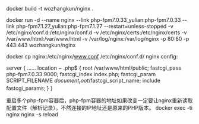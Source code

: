 docker build -t wozhangkun/nginx .

docker run -d --name nginx --link php-fpm7.0.33_yulian:php-fpm7.0.33 --link php-fpm7.1.27_yulian:php-fpm7.1.27 --restart=unless-stopped -v /etc/nginx/conf.d:/etc/nginx/conf.d -v /etc/nginx/certs:/etc/nginx/certs -v /var/www/html:/var/www/html -v /var/log/nginx:/var/log/nginx -p 80:80 -p 443:443 wozhangkun/nginx

docker cp nginx:/etc/nginx/www.conf /etc/nginx/conf.d/
nginx config:

server {
......
location ~ .php$ {
root /var/www/html/public;
fastcgi_pass php-fpm7.0.33:9000;
fastcgi_index index.php;
fastcgi_param SCRIPT_FILENAME $document_root/$fastcgi_script_name;
include fastcgi_params;
}
}

重启多个php-fpm容器后，php-fpm容器的地址如果改变一定要让nginx重新读取配置文件（解析记录）。不然连接的IP地址还是原来的PHP版本。
docker exec -ti nginx nginx -s reload
